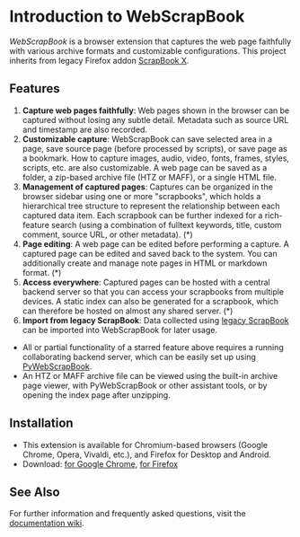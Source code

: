 # Introduction to WebScrapBook
*WebScrapBook* is a browser extension that captures the web page faithfully with various archive formats and customizable configurations. This project inherits from legacy Firefox addon [ScrapBook X](https://github.com/danny0838/firefox-scrapbook).

## Features
1. **Capture web pages faithfully**: Web pages shown in the browser can be captured without losing any subtle detail. Metadata such as source URL and timestamp are also recorded.
2. **Customizable capture**: WebScrapBook can save selected area in a page, save source page (before processed by scripts), or save page as a bookmark. How to capture images, audio, video, fonts, frames, styles, scripts, etc. are also customizable. A web page can be saved as a folder, a zip-based archive file (HTZ or MAFF), or a single HTML file.
3. **Management of captured pages**: Captures can be organized in the browser sidebar using one or more "scrapbooks", which holds a hierarchical tree structure to represent the relationship between each captured data item. Each scrapbook can be further indexed for a rich-feature search (using a combination of fulltext keywords, title, custom comment, source URL, or other metadata). (*)
4. **Page editing**: A web page can be edited before performing a capture. A captured page can be edited and saved back to the system. You can additionally create and manage note pages in HTML or markdown format. (*)
6. **Access everywhere**: Captured pages can be hosted with a central backend server so that you can access your scrapbooks from multiple devices. A static index can also be generated for a scrapbook, which can therefore be hosted on almost any shared server. (*)
7. **Import from legacy ScrapBook**: Data collected using [legacy ScrapBook](https://github.com/danny0838/firefox-scrapbook) can be imported into WebScrapBook for later usage.
* All or partial functionality of a starred feature above requires a running collaborating backend server, which can be easily set up using [PyWebScrapBook](https://pypi.org/project/webscrapbook/).
* An HTZ or MAFF archive file can be viewed using the built-in archive page viewer, with PyWebScrapBook or other assistant tools, or by opening the index page after unzipping.

## Installation
* This extension is available for Chromium-based browsers (Google Chrome, Opera, Vivaldi, etc.), and Firefox for Desktop and Android.
* Download: [for Google Chrome](https://chrome.google.com/webstore/detail/web-scrapbook/oegnpmiddfljlloiklpkeelagaeejfai), [for Firefox](https://addons.mozilla.org/firefox/addon/webscrapbook)

## See Also

For further information and frequently asked questions, visit the [documentation wiki](https://github.com/danny0838/webscrapbook/wiki).
